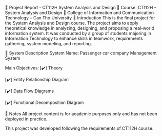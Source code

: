 📘 Project Report - CT112H System Analysis and Design
📍 Course: CT112H - System Analysis and Design
🏫 College of Information and Communication Technology – Can Tho University
📌 Introduction
This is the final project for the System Analysis and Design course. The project aims to apply theoretical knowledge in analyzing, designing, and proposing a real-world information system. It was conducted by a group of students majoring in Information Technology to enhance skills in teamwork, requirements gathering, system modeling, and reporting.

🔧 System Description
System Name: Passenger car company Management System

Main Objectives:
[✔️] Theory

[✔️] Entity Relationship Diagram

[✔️] Data Flow Diagrams

[✔️] Functional Decomposition Diagram

📌 Notes
All project content is for academic purposes only and has not been deployed in practice.

This project was developed following the requirements of CT112H course.

